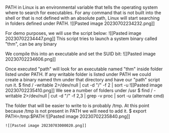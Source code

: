 PATH in Linux is an environmental variable that tells the operating system where to search for executables. For any command that is not built into the shell or that is not defined with an absolute path, Linux will start searching in folders defined under PATH.
![[Pasted image 20230702234232.png]]

For demo purposes, we will use the script below:
![[Pasted image 20230702234447.png]]
This script tries to launch a system binary called "thm", can be any binary

We compile this into an executable and set the SUID bit:
![[Pasted image 20230702234606.png]]

Once executed "path" will look for an executable named "thm" inside folder listed under PATH.
If any writable folder is listed under PATH we could create a binary named thm under that directory and have our "path" script run it.
	$ find / -writable 2>/dev/null | cut -d "/" -f 2 | sort -u	![[Pasted image 20230702235410.png]]
	We see a number of folders under /usr
	$ find / -writable 2>/dev/null | cut -d "/" -f 2,3 | grep -v proc | sort -u (alternate cmd)
	
The folder that will be easier to write to is probably /tmp. At this point because /tmp is not present in PATH we will need to add it.
	$ export PATH=/tmp:$PATH
	![[Pasted image 20230702235840.png]]
	
	![[Pasted image 20230703000020.png]]
	
  
